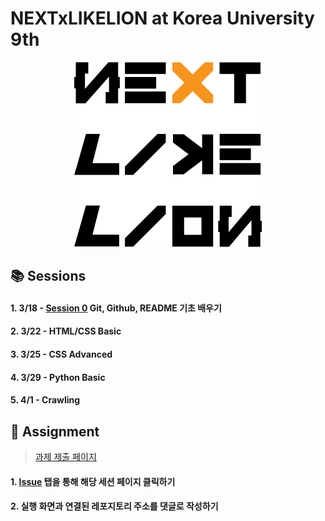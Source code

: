 # NEXTxLIKELION at Korea University 9th
<p align="center">
<img width="300px" src="https://raw.githubusercontent.com/NEXT-LIKELION/NEXTx9th/master/img/logo.png">
</p>

## 📚 Sessions
#### 1. 3/18 - [Session 0](https://github.com/NEXT-LIKELION/NEXTx9th/tree/master/Session0) Git, Github, README 기초 배우기 
#### 2. 3/22 - HTML/CSS Basic
#### 3. 3/25 - CSS Advanced
#### 4. 3/29 - Python Basic
#### 5. 4/1 - Crawling

## 📑 Assignment
> [과제 제출 페이지](https://github.com/NEXT-LIKELION/NEXTx9th/issues)
#### 1. [Issue](https://github.com/NEXT-LIKELION/NEXTx9th/issues) 탭을 통해 해당 세션 페이지 클릭하기
#### 2. 실행 화면과 연결된 레포지토리 주소를 댓글로 작성하기
